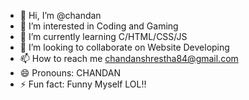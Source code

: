 - 👋 Hi, I’m @chandan
- 👀 I’m interested in Coding and Gaming
- 🌱 I’m currently learning C/HTML/CSS/JS
- 💞️ I’m looking to collaborate on Website Developing
- 📫 How to reach me chandanshrestha84@gmail.com
- 😄 Pronouns: CHANDAN
- ⚡ Fun fact: Funny Myself LOL!!

<!---
chandu969696/chandu969696 is a ✨ special ✨ repository because its `README.md` (this file) appears on your GitHub profile.
You can click the Preview link to take a look at your changes.
--->

